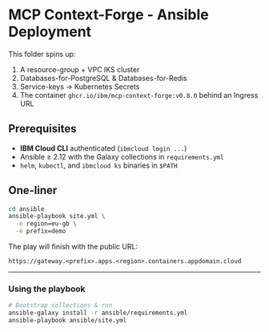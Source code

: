 # MCP Context-Forge - Ansible Deployment

This folder spins up:

1. A resource-group + VPC IKS cluster
2. Databases-for-PostgreSQL & Databases-for-Redis
3. Service-keys → Kubernetes Secrets
4. The container `ghcr.io/ibm/mcp-context-forge:v0.8.0` behind an Ingress URL

## Prerequisites

* **IBM Cloud CLI** authenticated (`ibmcloud login ...`)
* Ansible ≥ 2.12 with the Galaxy collections in `requirements.yml`
* `helm`, `kubectl`, and `ibmcloud ks` binaries in `$PATH`

## One-liner

```bash
cd ansible
ansible-playbook site.yml \
  -e region=eu-gb \
  -e prefix=demo
```

The play will finish with the public URL:

```
https://gateway.<prefix>.apps.<region>.containers.appdomain.cloud
```

---

### Using the playbook

```bash
# Bootstrap collections & run
ansible-galaxy install -r ansible/requirements.yml
ansible-playbook ansible/site.yml
```

